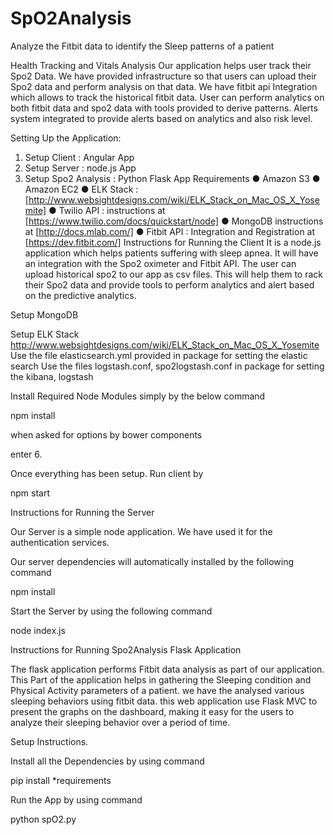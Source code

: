 # SpO2Analysis
Analyze the Fitbit data to identify the Sleep patterns of a patient

Health Tracking and Vitals Analysis
Our application helps user track their Spo2 Data. We have provided infrastructure so that users can upload their Spo2 data and perform analysis on that data. We have fitbit api Integration which allows to track the historical fitbit data. User can perform analytics on both fitbit data and spo2 data with tools provided to derive patterns. Alerts system integrated to provide alerts based on analytics and also risk level. 

Setting Up the Application:
1.	Setup Client : Angular App
2.	Setup Server : node.js App
3.	Setup Spo2 Analysis : Python Flask App
Requirements
●	Amazon S3
●	Amazon EC2
●	ELK Stack : [http://www.websightdesigns.com/wiki/ELK_Stack_on_Mac_OS_X_Yosemite]
●	Twilio API : instructions at [https://www.twilio.com/docs/quickstart/node]
●	MongoDB instructions at [http://docs.mlab.com/]
●	Fitbit API : Integration and Registration at [https://dev.fitbit.com/]
Instructions for Running the Client
It is a node.js application which helps patients suffering with sleep apnea. It will have an integration with the Spo2 oximeter and Fitbit API. The user can upload historical spo2 to our app as csv files. This will help them to rack their Spo2 data and provide tools to perform analytics and alert based on the predictive analytics. 


Setup MongoDB

Setup ELK Stack
http://www.websightdesigns.com/wiki/ELK_Stack_on_Mac_OS_X_Yosemite
Use the file elasticsearch.yml  provided in package for setting the elastic search
Use the files logstash.conf, spo2logstash.conf in package for setting the kibana, logstash


Install Required Node Modules simply by the below command

npm install 

when asked for options by bower components

enter 6.

Once everything has been setup. Run client by

npm start


Instructions for Running the Server

Our Server is a simple node application. We have used it for the authentication services.

Our server dependencies will automatically installed by the following command

npm install

Start the Server by using the following command

node index.js

Instructions for Running Spo2Analysis Flask Application

The flask application performs Fitbit data analysis as part of our application. This Part of the application helps in gathering the Sleeping condition and Physical Activity parameters of a patient.  we have the analysed various sleeping behaviors using fitbit data. this web application use Flask MVC to present the graphs on the dashboard, making it easy for the users to analyze their sleeping behavior over a period of time.


Setup Instructions.

Install all the Dependencies by using command


pip install *requirements

Run the App by using command

python spO2.py

